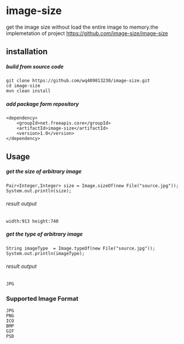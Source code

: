 # image-size
get the image size without load the entire image to memory.the implemetation of project https://github.com/image-size/image-size

## installation
##### build from source code
```
git clone https://github.com/wq409813230/image-size.git
cd image-size
mvn clean install
```
##### add package form repository
```
<dependency>
    <groupId>net.freeapis.core</groupId>
    <artifactId>image-size</artifactId>
    <version>1.0</version>
</dependency>
```
## Usage
##### get the size of arbitrary image
```
Pair<Integer,Integer> size = Image.sizeOf(new File("source.jpg"));
System.out.println(size);
```
###### result output
```$xslt
width:913 height:740
```
##### get the type of arbitrary image
```$xslt
String imageType  = Image.typeOf(new File("source.jpg"));
System.out.println(imageType);
```
###### result output
```$xslt
JPG
```
### Supported Image Format
```$xslt
JPG
PNG
ICO
BMP
GIF
PSD
```
